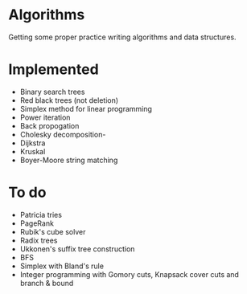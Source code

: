 # Algorithms
Getting some proper practice writing algorithms and data structures.

# Implemented
- Binary search trees
- Red black trees (not deletion)
- Simplex method for linear programming
- Power iteration
- Back propogation
- Cholesky decomposition-
- Dijkstra
- Kruskal
- Boyer-Moore string matching

# To do
- Patricia tries
- PageRank
- Rubik's cube solver
- Radix trees
- Ukkonen's suffix tree construction
- BFS
- Simplex with Bland's rule
- Integer programming with Gomory cuts, Knapsack cover cuts and branch & bound
